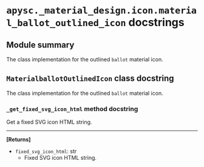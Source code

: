 # `apysc._material_design.icon.material_ballot_outlined_icon` docstrings

## Module summary

The class implementation for the outlined `ballot` material icon.

## `MaterialballotOutlinedIcon` class docstring

The class implementation for the outlined `ballot` material icon.

### `_get_fixed_svg_icon_html` method docstring

Get a fixed SVG icon HTML string.<hr>

**[Returns]**

- `fixed_svg_icon_html`: str
  - Fixed SVG icon HTML string.